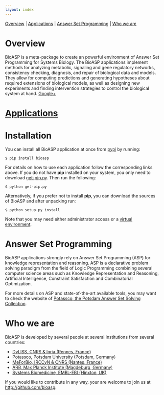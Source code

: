```yaml
---
layout: index
---
```


[Overview](#overview) \| [Applications](http://bioasp.github.io/apps.html) \| [Answer Set Programming](#answer-set-programming) \| [Who we are](#who-we-are)

# Overview
BioASP is a meta-package to create an powerful environment of Answer Set Programming for Systems Biology. The BioASP applications implement methods for analyzing metabolic, signaling and gene regulatory networks, consistency checking, diagnosis, and repair of biological data and models. They allow for computing predictions and generating hypotheses about required extensions of biological models, as well as designing new experiments and finding intervention strategies to control the biological system at hand.
<a href="https://plus.google.com/106623620514531759221" rel="publisher">Google+</a>


# [Applications](http://bioasp.github.io/apps.html) 

# Installation
You can install all BioASP application at once from [pypi](http://pypi.python.org/pypi/bioasp) by running:
```
$ pip install bioasp
```
For details on how to use each application follow the corresponding links above. If you do not have **pip** installed on your system, you only need to download [get-pip.py](https://raw.github.com/pypa/pip/master/contrib/get-pip.py). Then run the following:
```
$ python get-pip.py
```
Alternatively, if you prefer not to install **pip**, you can download the sources of BioASP and after unpacking run:
```
$ python setup.py install
```
Note that you may need either administrator access or a [virtual environment](http://www.virtualenv.org).

# Answer Set Programming
BioASP applications strongly rely on Answer Set Programming (ASP) for knowledge representation and reasoning. ASP is a declarative problem solving paradigm from the field of Logic Programming combining several computer science areas such as Knowledge Representation and Reasoning, Artificial Intelligence, Constraint Satisfaction and Combinatorial Optimization.

For more details on ASP and state-of-the-art available tools, you may want to check the website of [Potassco, the Potsdam Answer Set Solving Collection](http://potassco.sourceforge.net).

# Who we are
BioASP is developed by several people at several institutions from several countries:

* [DyLISS, CNRS & Inria (Rennes, France)](http://www.irisa.fr/dyliss/)
* [Potassco, Potsdam University (Potsdam, Germany)](http://potassco.sourceforge.net)
* [MeForBio, IRCCyN & CNRS (Nantes, France)](http://www.irccyn.ec-nantes.fr/spip.php?rubrique97&lang=en)
* [ARB, Max Planck Institute (Magdeburg, Germany)](http://www.mpi-magdeburg.mpg.de/arb)
* [Systems Biomedicine, EMBL-EBI (Hinxton, UK)](http://www.ebi.ac.uk/research/saez-rodriguez)

If you would like to contribute in any way, your are welcome to join us at http://github.com/bioasp.


